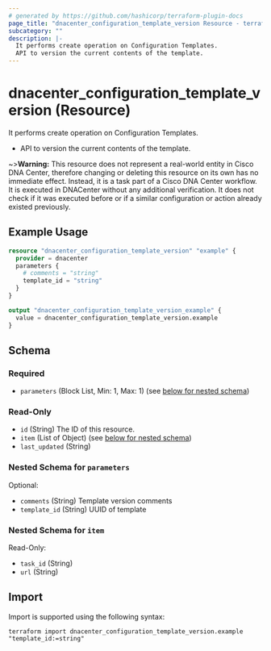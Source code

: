 ```yaml
---
# generated by https://github.com/hashicorp/terraform-plugin-docs
page_title: "dnacenter_configuration_template_version Resource - terraform-provider-dnacenter"
subcategory: ""
description: |-
  It performs create operation on Configuration Templates.
  API to version the current contents of the template.
---
```


# dnacenter_configuration_template_version (Resource)

It performs create operation on Configuration Templates.

- API to version the current contents of the template.

~>**Warning:**
This resource does not represent a real-world entity in Cisco DNA Center, therefore changing or deleting this resource on its own has no immediate effect.
Instead, it is a task part of a Cisco DNA Center workflow. It is executed in DNACenter without any additional verification. It does not check if it was executed before or if a similar configuration or action already existed previously.

## Example Usage

```terraform
resource "dnacenter_configuration_template_version" "example" {
  provider = dnacenter
  parameters {
    # comments = "string"
    template_id = "string"
  }
}

output "dnacenter_configuration_template_version_example" {
  value = dnacenter_configuration_template_version.example
}
```

<!-- schema generated by tfplugindocs -->
## Schema

### Required

- `parameters` (Block List, Min: 1, Max: 1) (see [below for nested schema](#nestedblock--parameters))

### Read-Only

- `id` (String) The ID of this resource.
- `item` (List of Object) (see [below for nested schema](#nestedatt--item))
- `last_updated` (String)

<a id="nestedblock--parameters"></a>
### Nested Schema for `parameters`

Optional:

- `comments` (String) Template version comments
- `template_id` (String) UUID of template


<a id="nestedatt--item"></a>
### Nested Schema for `item`

Read-Only:

- `task_id` (String)
- `url` (String)

## Import

Import is supported using the following syntax:

```shell
terraform import dnacenter_configuration_template_version.example "template_id:=string"
```
